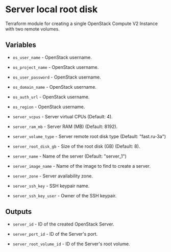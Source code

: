 # Server local root disk

Terraform module for creating a single OpenStack Compute V2 Instance with two
remote volumes.

## Variables

  * `os_user_name` - OpenStack username.

  * `os_project_name` - OpenStack username.

  * `os_user_password` - OpenStack username.

  * `os_domain_name` - OpenStack username.

  * `os_auth_url` - OpenStack username.

  * `os_region` - OpenStack username.

  * `server_vcpus` - Server virtual CPUs (Default: 4).

  * `server_ram_mb` - Server RAM (MB) (Default: 8192).

  * `server_volume_type` - Server remote root disk type (Default: "fast.ru-3a")

  * `server_root_disk_gb` - Size of the root disk (GB) (Default: 8).

  * `server_name` - Name of the server (Default: "server_1")

  * `server_image_name` - Name of the image to find to create a server.

  * `server_zone` - Server availability zone.

  * `server_ssh_key` - SSH keypair name.

  * `server_ssh_key_user` - Owner of the SSH keypair.

## Outputs

  * `server_id` - ID of the created OpenStack Server.

  * `server_port_id` - ID of the Server's port.

  * `server_root_volume_id` - ID of the Server's root volume.